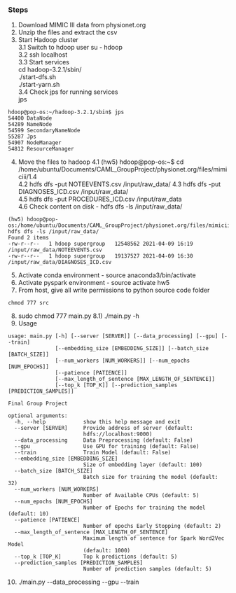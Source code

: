 ### Steps ####
1) Download MIMIC III data from physionet.org 
2) Unzip the files and extract the csv
3) Start Hadoop cluster \
3.1 Switch to hdoop user su - hdoop \
3.2 ssh localhost \
3.3 Start services \
cd hadoop-3.2.1/sbin/  
./start-dfs.sh \
./start-yarn.sh \
3.4 Check jps for running services \
jps
```
hdoop@pop-os:~/hadoop-3.2.1/sbin$ jps
54400 DataNode
54289 NameNode
54599 SecondaryNameNode
55287 Jps
54907 NodeManager
54812 ResourceManager
```
4) Move the files to hadoop
4.1 (hw5) hdoop@pop-os:~$ cd /home/ubuntu/Documents/CAML_GroupProject/physionet.org/files/mimiciii/1.4 \
4.2 hdfs dfs -put NOTEEVENTS.csv /input/raw_data/
4.3 hdfs dfs -put DIAGNOSES_ICD.csv /input/raw_data/ \
4.5 hdfs dfs -put PROCEDURES_ICD.csv /input/raw_data \
4.6 Check content on disk - hdfs dfs -ls /input/raw_data/
```
(hw5) hdoop@pop-os:/home/ubuntu/Documents/CAML_GroupProject/physionet.org/files/mimiciii/1.4$ hdfs dfs -ls /input/raw_data/
Found 2 items
-rw-r--r--   1 hdoop supergroup   12548562 2021-04-09 16:19 /input/raw_data/NOTEEVENTS.csv
-rw-r--r--   1 hdoop supergroup   19137527 2021-04-09 16:30 /input/raw_data/DIAGNOSES_ICD.csv
```
5) Activate conda environment - source anaconda3/bin/activate
6) Activate pyspark environment - source activate hw5
7) From host, give all write permissions to python source code folder
```
chmod 777 src
```
8) sudo chmod 777 main.py
8.1) ./main.py -h
9) Usage 
```
usage: main.py [-h] [--server [SERVER]] [--data_processing] [--gpu] [--train]
               [--embedding_size [EMBEDDING_SIZE]] [--batch_size [BATCH_SIZE]]
               [--num_workers [NUM_WORKERS]] [--num_epochs [NUM_EPOCHS]]
               [--patience [PATIENCE]]
               [--max_length_of_sentence [MAX_LENGTH_OF_SENTENCE]]
               [--top_k [TOP_K]] [--prediction_samples [PREDICTION_SAMPLES]]

Final Group Project

optional arguments:
  -h, --help            show this help message and exit
  --server [SERVER]     Provide address of server (default:
                        hdfs://localhost:9000)
  --data_processing     Data Preprocessing (default: False)
  --gpu                 Use GPU for training (default: False)
  --train               Train Model (default: False)
  --embedding_size [EMBEDDING_SIZE]
                        Size of embedding layer (default: 100)
  --batch_size [BATCH_SIZE]
                        Batch size for training the model (default: 32)
  --num_workers [NUM_WORKERS]
                        Number of Available CPUs (default: 5)
  --num_epochs [NUM_EPOCHS]
                        Number of Epochs for training the model (default: 10)
  --patience [PATIENCE]
                        Number of epochs Early Stopping (default: 2)
  --max_length_of_sentence [MAX_LENGTH_OF_SENTENCE]
                        Maximum length of sentence for Spark Word2Vec Model
                        (default: 1000)
  --top_k [TOP_K]       Top k predictions (default: 5)
  --prediction_samples [PREDICTION_SAMPLES]
                        Number of prediction samples (default: 5)
```
10) ./main.py --data_processing --gpu --train
